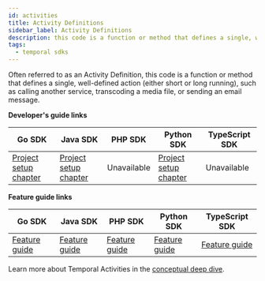 ```yaml
---
id: activities
title: Activity Definitions
sidebar_label: Activity Definitions
description: this code is a function or method that defines a single, well-defined action (either short or long running), such as calling another service, transcoding a media file, or sending an email message.
tags:
  - temporal sdks
---
```


Often referred to as an Activity Definition, this code is a function or method that defines a single, well-defined action (either short or long running), such as calling another service, transcoding a media file, or sending an email message.

**Developer's guide links**

| Go SDK                                                                               | Java SDK                                                                                             | PHP SDK     | Python SDK                                                                     | TypeScript SDK |
| ------------------------------------------------------------------------------------ | ---------------------------------------------------------------------------------------------------- | ----------- | ------------------------------------------------------------------------------ | -------------- |
| [Project setup chapter](/go/generated/backgroundcheck-boilerplate-ssntrace-activity) | [Project setup chapter](/java/chapter-project-setup/backgroundcheck-boilerplate-activity-definition) | Unavailable | [Project setup chapter](/python/backgroundcheck-boilerplate-ssntrace-activity) | Unavailable    |

**Feature guide links**

| Go SDK                                                                     | Java SDK                                     | PHP SDK                                     | Python SDK                                     | TypeScript SDK                                     |
| -------------------------------------------------------------------------- | -------------------------------------------- | ------------------------------------------- | ---------------------------------------------- | -------------------------------------------------- |
| [Feature guide](/go/generated/how-to-develop-an-activity-definition-in-go) | [Feature guide](/java/developing-activities) | [Feature guide](/php/developing-activities) | [Feature guide](/python/developing-activities) | [Feature guide](/typescript/developing-activities) |

Learn more about Temporal Activities in the [conceptual deep dive](/concepts/what-is-an-activity).
